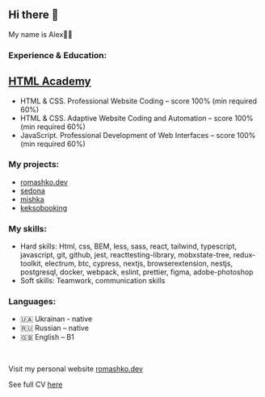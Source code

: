 <section>
    <h2>Hi there 👋</h2>
    <p>My name is Alex👨‍💻</p>
    <h3>Experience & Education:</h3>
    <h2><a href="https://htmlacademy.ru/profile/id897219">HTML Academy</a></h2>
    <ul>
        <li>HTML & CSS. Professional Website Coding – score 100% (min required 60%)</li>
        <li>HTML & CSS. Adaptive Website Coding and Automation – score 100% (min required 60%)</li>
        <li>JavaScript. Professional Development of Web Interfaces – score 100% (min required 60%)</li>
    </ul>
    <h3>My projects:</h3>
    <ul>
        <li><a href="https://github.com/owlsua/romashko-dev">romashko.dev</a></li>
        <li><a href="https://github.com/owlsua/897219-sedona">sedona</a></li> 
        <li><a href="https://github.com/owlsua/897219-mishka-16">mishka</a></li>
        <li><a href="https://github.com/owlsua/897219-keksobooking-18">keksobooking</a></li>
    </ul>
    <h3>My skills:</h3>
    <ul>
        <li>Hard skills: Html, css, BEM, less, sass, react, tailwind, typescript, javascript, git, github, jest, reacttesting-library, mobxstate-tree, redux-toolkit, electrum, btc, cypress, nextjs, browserextension, nestjs, postgresql, docker, webpack, eslint, prettier, figma, adobe-photoshop</li>
        <li>Soft skills: Teamwork, communication skills</li>
    </ul>
    <h3>Languages:</h3>
    <ul>
        <li>🇺🇦 Ukrainan - native</li>
        <li>🇷🇺 Russian – native</li>
        <li>🇬🇧 English – B1</li>
    </ul>
    <br>
    <p>Visit my personal website <a href="http://romashko.dev">romashko.dev</a></p>
    <p>See full CV  <a href="https://drive.google.com/file/d/1hKWvGw9Y5YKxSjR5W3vrl3ujegSFfpEZ/view">here</a></p>
</section>
